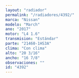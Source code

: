 ```yaml
---
layout: "radiador"
permalink: "/radiadores/4392/"
marca: "Nissan"
modelo: "March"
ano: "2017"
motor: "L4 1.6"
transmision: "Estándar"
parte: "21460-1HS3A"
clima: "Con clima"
alto: "20 3/16"
ancho: "16 7/8"
observaciones: ""
id: "4392"
---
```


